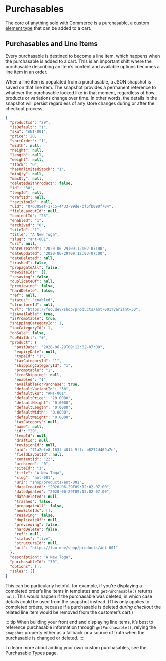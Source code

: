 # Purchasables

The core of anything sold with Commerce is a purchasable, a custom [element type](https://craftcms.com/docs/3.x/extend/element-types.html) that can be added to a cart.

## Purchasables and Line Items

Every purchasable is destined to become a line item, which happens when the purchasable is added to a cart. This is an important shift where the purchasable describing an item’s content and available options becomes a line item in an order.

When a line item is populated from a purchasable, a JSON shapshot is saved on that line item. The snapshot provides a permanent reference to whatever the purchasable looked like in that moment, regardless of how products or variations change over time. In other words, the details in the snapshot will persist regardless of any store changes during or after the checkout process.

<toggle-tip title="Example Snapshot">

```json
{
  "productId": "29",
  "isDefault": "1",
  "sku": "ANT-001",
  "price": 20,
  "sortOrder": "1",
  "width": null,
  "height": null,
  "length": null,
  "weight": null,
  "stock": "0",
  "hasUnlimitedStock": "1",
  "minQty": null,
  "maxQty": null,
  "deletedWithProduct": false,
  "id": "30",
  "tempId": null,
  "draftId": null,
  "revisionId": null,
  "uid": "076305ef-17c5-4433-99de-bf5fb090f704",
  "fieldLayoutId": null,
  "contentId": "23",
  "enabled": "1",
  "archived": "0",
  "siteId": "1",
  "title": "A New Toga",
  "slug": "ant-001",
  "uri": null,
  "dateCreated": "2020-06-29T09:12:02-07:00",
  "dateUpdated": "2020-06-29T09:12:03-07:00",
  "dateDeleted": null,
  "trashed": false,
  "propagateAll": false,
  "newSiteIds": [],
  "resaving": false,
  "duplicateOf": null,
  "previewing": false,
  "hardDelete": false,
  "ref": null,
  "status": "enabled",
  "structureId": null,
  "url": "https://foo.dev/shop/products/ant-001?variant=30",
  "isAvailable": true,
  "isPromotable": true,
  "shippingCategoryId": 1,
  "taxCategoryId": 1,
  "onSale": false,
  "cpEditUrl": "#",
  "product": {
    "postDate": "2020-06-29T09:12:02-07:00",
    "expiryDate": null,
    "typeId": "1",
    "taxCategoryId": "1",
    "shippingCategoryId": "1",
    "promotable": "1",
    "freeShipping": null,
    "enabled": "1",
    "availableForPurchase": true,
    "defaultVariantId": "30",
    "defaultSku": "ANT-001",
    "defaultPrice": "20.0000",
    "defaultHeight": "0.0000",
    "defaultLength": "0.0000",
    "defaultWidth": "0.0000",
    "defaultWeight": "0.0000",
    "taxCategory": null,
    "name": null,
    "id": "29",
    "tempId": null,
    "draftId": null,
    "revisionId": null,
    "uid": "71a2efe8-163f-4014-9ffc-b8272d469a7e",
    "fieldLayoutId": null,
    "contentId": "22",
    "archived": "0",
    "siteId": "1",
    "title": "A New Toga",
    "slug": "ant-001",
    "uri": "shop/products/ant-001",
    "dateCreated": "2020-06-29T09:12:02-07:00",
    "dateUpdated": "2020-06-29T09:12:02-07:00",
    "dateDeleted": null,
    "trashed": false,
    "propagateAll": false,
    "newSiteIds": [],
    "resaving": false,
    "duplicateOf": null,
    "previewing": false,
    "hardDelete": false,
    "ref": null,
    "status": "live",
    "structureId": null,
    "url": "https://foo.dev/shop/products/ant-001"
  },
  "description": "A New Toga",
  "purchasableId": "30",
  "options": [],
  "sales": []
}
```

</toggle-tip>

This can be particularly helpful, for example, if you’re displaying a completed order’s line items in templates and `getPurchasable()` returns `null`. This would happen if the purchasable was deleted, in which case details could be used from the snapshot instead. (This only applies to completed orders, because if a purchasable is deleted _during checkout_ the related line item would be removed from the customer’s cart.)

::: tip
When building your front end and displaying line items, it’s best to reference purchasable information through `getPurchasable()`, relying the `snapshot` property either as a fallback or a source of truth when the purchasable is changed or deleted.
:::

To learn more about adding your own custom purchasables, see the [Purchasable Types](extend/purchasable-types.md) page.